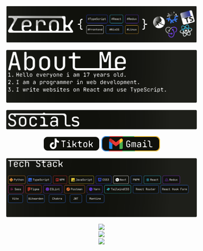 <div align="center">

![](Frame%2024Header_1.svg)

</div>


<div align="center">

![](Frame%2029AboutMe.svg)

</div>


<div align="center">

![](Frame%2027Socials.svg)

</div>



<div align="center">

[![Alt Text](Button%20ContainerTiktok.svg)](https://your-link-here.com)
[![Alt Text](Button%20Container.svg)](mailto:swiftkey382@gmail.com)

</div>


<div align="center">

![](Frame%2028Tech_1.svg)

</div>


[//]: # (## 🌐 Socials:)

[//]: # ([![TikTok]&#40;https://img.shields.io/badge/TikTok-%23000000.svg?logo=TikTok&logoColor=white&#41;]&#40;https://tiktok.com/@zerok_cell&#41; [![email]&#40;https://img.shields.io/badge/Email-D14836?logo=gmail&logoColor=white&#41;]&#40;mailto:swiftkey382@gmail.com&#41; )

[//]: # ()
[//]: # (# 💻 Tech Stack:)

[//]: # (![Python]&#40;https://img.shields.io/badge/python-3670A0?style=for-the-badge&logo=python&logoColor=ffdd54&#41; ![TypeScript]&#40;https://img.shields.io/badge/typescript-%23007ACC.svg?style=for-the-badge&logo=typescript&logoColor=white&#41; ![HTML5]&#40;https://img.shields.io/badge/html5-%23E34F26.svg?style=for-the-badge&logo=html5&logoColor=white&#41; ![Nix]&#40;https://img.shields.io/badge/NIX-5277C3.svg?style=for-the-badge&logo=NixOS&logoColor=white&#41; ![JavaScript]&#40;https://img.shields.io/badge/javascript-%23323330.svg?style=for-the-badge&logo=javascript&logoColor=%23F7DF1E&#41; ![CSS3]&#40;https://img.shields.io/badge/css3-%231572B6.svg?style=for-the-badge&logo=css3&logoColor=white&#41; ![Chakra]&#40;https://img.shields.io/badge/chakra-%234ED1C5.svg?style=for-the-badge&logo=chakraui&logoColor=white&#41; ![JWT]&#40;https://img.shields.io/badge/JWT-black?style=for-the-badge&logo=JSON%20web%20tokens&#41; ![Mantine]&#40;https://img.shields.io/badge/Mantine-ffffff?style=for-the-badge&logo=Mantine&logoColor=339af0&#41; ![NPM]&#40;https://img.shields.io/badge/NPM-%23CB3837.svg?style=for-the-badge&logo=npm&logoColor=white&#41; ![Next JS]&#40;https://img.shields.io/badge/Next-black?style=for-the-badge&logo=next.js&logoColor=white&#41; ![PNPM]&#40;https://img.shields.io/badge/pnpm-%234a4a4a.svg?style=for-the-badge&logo=pnpm&logoColor=f69220&#41; ![React]&#40;https://img.shields.io/badge/react-%2320232a.svg?style=for-the-badge&logo=react&logoColor=%2361DAFB&#41; ![React Router]&#40;https://img.shields.io/badge/React_Router-CA4245?style=for-the-badge&logo=react-router&logoColor=white&#41; ![React Hook Form]&#40;https://img.shields.io/badge/React%20Hook%20Form-%23EC5990.svg?style=for-the-badge&logo=reacthookform&logoColor=white&#41; ![Redux]&#40;https://img.shields.io/badge/redux-%23593d88.svg?style=for-the-badge&logo=redux&logoColor=white&#41; ![SASS]&#40;https://img.shields.io/badge/SASS-hotpink.svg?style=for-the-badge&logo=SASS&logoColor=white&#41; ![TailwindCSS]&#40;https://img.shields.io/badge/tailwindcss-%2338B2AC.svg?style=for-the-badge&logo=tailwind-css&logoColor=white&#41; ![Vite]&#40;https://img.shields.io/badge/vite-%23646CFF.svg?style=for-the-badge&logo=vite&logoColor=white&#41; ![Yarn]&#40;https://img.shields.io/badge/yarn-%232C8EBB.svg?style=for-the-badge&logo=yarn&logoColor=white&#41; ![Prisma]&#40;https://img.shields.io/badge/Prisma-3982CE?style=for-the-badge&logo=Prisma&logoColor=white&#41; ![Figma]&#40;https://img.shields.io/badge/figma-%23F24E1E.svg?style=for-the-badge&logo=figma&logoColor=white&#41; ![Bitwarden]&#40;https://img.shields.io/badge/bitwarden-%23175DDC.svg?style=for-the-badge&logo=bitwarden&logoColor=white&#41; ![ESLint]&#40;https://img.shields.io/badge/ESLint-4B3263?style=for-the-badge&logo=eslint&logoColor=white&#41; ![Postman]&#40;https://img.shields.io/badge/Postman-FF6C37?style=for-the-badge&logo=postman&logoColor=white&#41;)
<div align="center">



![](https://github-readme-stats.vercel.app/api?username=zerok-cell&theme=catppuccin_mocha&hide_border=false&include_all_commits=false&count_private=false)<br/>
![](https://nirzak-streak-stats.vercel.app/?user=zerok-cell&theme=catppuccin_mocha&hide_border=false)<br/>
![](https://github-readme-stats.vercel.app/api/top-langs/?username=zerok-cell&theme=catppuccin_mocha&hide_border=false&include_all_commits=false&count_private=false&layout=compact)


</div>

<!-- Proudly created with GPRM ( https://gprm.itsvg.in ) -->
